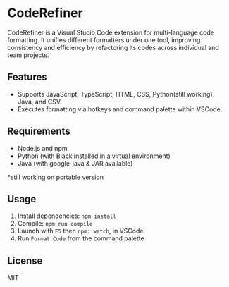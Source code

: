 # CodeRefiner

CodeRefiner is a Visual Studio Code extension for multi-language code formatting. It unifies different formatters under one tool, improving consistency and efficiency by refactoring its codes across individual and team projects.

## Features

- Supports JavaScript, TypeScript, HTML, CSS, Python(still working), Java, and CSV.
- Executes formatting via hotkeys and command palette within VSCode.

## Requirements

- Node.js and npm
- Python (with Black installed in a virtual environment)
- Java (with google-java & JAR available)

*still working on portable version

## Usage

1. Install dependencies: `npm install`
2. Compile: `npm run compile`
3. Launch with `F5` then `npm: watch`, in VSCode
4. Run `Format Code` from the command palette

## License

MIT
